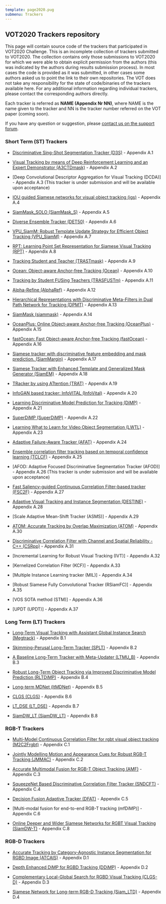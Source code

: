 ```yaml
---
template: page2020.pug
submenu: Trackers
---
```


## VOT2020 Trackers repository

This page will contain source code of the trackers that participated in VOT2020 Challenge.
This is an incomplete collection of trackers submitted to VOT2020.
The collection contains only those submissions to VOT2020 for which we were able to obtain explicit permission from the authors (this was indicated by the authors during results submission process). In most cases the code is provided as it was submitted, in other cases some authors asked us to point the link to their own repositories.
The VOT does not take any responsibility for the state of code/binaries of the trackers available here.
For any additional information regarding individual trackers, please contact the corresponding authors directly.

Each tracker is referred as **NAME (Appendix Nr NN)**, where NAME is the name given to the tracker and NN is the tracker number referred on the VOT paper (coming soon).

If you have any question or suggestion, please <a href="https://groups.google.com/forum/?hl=en#!forum/votchallenge-help"> contact us on the support forum</a>.


### Short Term (ST) Trackers

-   [Discriminative Sing-Shot Segmentation Tracker (D3S)](http://data.votchallenge.net/vot2020/trackers/D3S-code-2020-04-20T12:34:11.394262.zip) - Appendix A.1

-   [Visual Tracking by means of Deep Reinforcement Learning and an Expert Demonstrator (A3CTDmask)](http://data.votchallenge.net/vot2020/trackers/A3CTDmask-code-2020-04-30T08:58:23.896859.zip) - Appendix A.2

-   [Deep Convolutional Descriptor Aggregation for Visual Tracking (DCDA)] - Appendix A.3 (This tracker is under submission and will be available upon acceptance)

-   [IOU guided Siamese networks for visual object tracking (igs)](http://data.votchallenge.net/vot2020/trackers/igs-code-2020-04-26T15:12:42.073921.zip) - Appendix A.4

-   [SiamMask_SOLO (SiamMask_S)](http://data.votchallenge.net/vot2020/trackers/SiamMask_S-code-2020-05-02T14:49:39.738986.zip) - Appendix A.5

-   [Diverse Ensemble Tracker (DET50)](http://data.votchallenge.net/vot2020/trackers/DET50-code-2020-04-30T11:30:04.984528.zip) - Appendix A.6

-   [VPU_SiamM: Robust Template Update Strategy for Efficient Object Tracking (VPU_SiamM)](http://data.votchallenge.net/vot2020/trackers/VPU_SiamM-code-2020-05-03T18:05:16.492954.zip) - Appendix A.7

-   [RPT: Learning Point Set Representation for Siamese Visual Tracking (RPT)](http://data.votchallenge.net/vot2020/trackers/RPT-code-2020-05-03T14:38:51.902820.zip) - Appendix A.8

-   [Tracking Student and Teacher (TRASTmask)](http://data.votchallenge.net/vot2020/trackers/TRASTmask-code-2020-05-03T12:15:27.366072.zip) - Appendix A.9

-   [Ocean: Object-aware Anchor-free Tracking (Ocean)](http://data.votchallenge.net/vot2020/trackers/Ocean-code-2020-05-03T06:20:55.941588.zip) - Appendix A.10

-   [Tracking by Student FUSing Teachers (TRASFUSTm)](http://data.votchallenge.net/vot2020/trackers/TRASFUSTm-code-2020-05-03T12:14:59.581358.zip) - Appendix A.11

-   [Alpha-Refine (AlphaRef)](http://data.votchallenge.net/vot2020/trackers/AlphaRef-code-2020-05-01T09:01:55.144494.zip) - Appendix A.12

-   [Hierarchical Representations with Discriminative Meta-Filters in Dual Path Network for Tracking (DPMT)](http://data.votchallenge.net/vot2020/trackers/DPMT-code-2020-05-03T10:47:03.898689.zip) - Appendix A.13

-   [SiamMask (siammask)](http://data.votchallenge.net/vot2020/trackers/siammask-code-2020-05-03T08:49:46.509960.zip) - Appendix A.14

-   [OceanPlus: Online Object-aware Anchor-free Tracking (OceanPlus)](http://data.votchallenge.net/vot2020/trackers/OceanPlus-code-2020-05-03T06:29:34.521559.zip) - Appendix A.15

-   [fastOcean: Fast Object-aware Anchor-free Tracking (fastOcean)](http://data.votchallenge.net/vot2020/trackers/fastOcean-code-2020-05-03T06:34:32.871402.zip) - Appendix A.16

-   [Siamese tracker with discriminative feature embedding and mask prediction. (SiamMargin)](http://data.votchallenge.net/vot2020/trackers/SiamMargin-code-2020-05-03T06:39:37.395955.zip) - Appendix A.17

-   [Siamese Tracker with Enhanced Template and Generalized Mask Generator (SiamEM)](http://data.votchallenge.net/vot2020/trackers/SiamEM-code-2020-05-03T17:22:12.423735.zip) - Appendix A.18

-   [TRacker by using ATtention (TRAT)](http://data.votchallenge.net/vot2020/trackers/TRAT-code-2020-05-03T15:19:01.553848.zip) - Appendix A.19

-   [InfoGAN based tracker: InfoVITAL (InfoVital)](http://data.votchallenge.net/vot2020/trackers/InfoVital-code-2020-05-03T15:39:14.872222.zip) - Appendix A.20

-   [Learning Discriminative Model Prediction for Tracking (DiMP)](http://data.votchallenge.net/vot2020/trackers/DiMP-code-2020-05-03T15:36:21.815843.zip) - Appendix A.21

-   [SuperDiMP (SuperDiMP)](http://data.votchallenge.net/vot2020/trackers/SuperDiMP-code-2020-05-03T15:37:00.840510.zip) - Appendix A.22

-   [Learning What to Learn for Video Object Segmentation (LWTL)](http://data.votchallenge.net/vot2020/trackers/LWTL-code-2020-05-03T15:37:26.935594.zip) - Appendix A.23

-   [Adaptive Failure-Aware Tracker (AFAT)](http://data.votchallenge.net/vot2020/trackers/AFAT-code-2020-05-03T23:55:56.084578.zip) - Appendix A.24

-   [Ensemble correlation filter tracking based on temporal confidence learning (TCLCF)](http://data.votchallenge.net/vot2020/trackers/TCLCF-code-2020-05-03T18:13:04.480424.zip) - Appendix A.25

-   [AFOD: Adaptive Focused Discriminative Segmentation Tracker (AFOD)] - Appendix A.26 (This tracker is under submission and will be available upon acceptance)

-   [Fast Saliency-guided Continuous Correlation Filter-based tracker (FSC2F)](http://data.votchallenge.net/vot2020/trackers/FSC2F-code-2020-05-03T22:02:13.521179.zip) - Appendix A.27

-   [Adaptive Visual Tracking and Instance Segmentation (DESTINE)](http://data.votchallenge.net/vot2020/trackers/DESTINE-code-2020-05-03T22:55:53.471485.zip) - Appendix A.28

-   [Scale Adaptive Mean-Shift Tracker (ASMS)] - Appendix A.29

-   [ATOM: Accurate Tracking by Overlap Maximization (ATOM)](http://data.votchallenge.net/vot2019/trackers/ATOM-code-2019-06-08T11_52_00.012755.zip) - Appendix A.30

-   [Discriminative Correlation Filter with Channel and Spatial Reliability - C++ (CSRpp)](http://data.votchallenge.net/vot2019/trackers/csrtpp-code-2018-06-16T14_49_45.311254.zip) - Appendix A.31

-   [Incremental Learning for Robust Visual Tracking (IVT)] - Appendix A.32

-   [Kernelized Correlation Filter (KCF)] - Appendix A.33

-   [Multiple Instance Learning tracker (MIL)] - Appendix A.34

-   [Robust Siamese Fully Convolutional Tracker (RSiamFC)] - Appendix A.35

-   [VOS SOTA method (STM)] - Appendix A.36

-   [UPDT (UPDT)] - Appendix A.37


### Long Term (LT) Trackers

-   [Long-Term Visual Tracking with Assistant Global Instance Search (Megtrack)](http://data.votchallenge.net/vot2020/trackers/Megtrack-code-2020-05-03T21:48:35.876290.zip) - Appendix B.1

-   [Skimming-Perusal Long-Term Tracker (SPLT)](http://data.votchallenge.net/vot2020/trackers/SPLT-code-2020-05-03T00:48:57.394762.zip) - Appendix B.2

-   [A Baseline Long-Term Tracker with Meta-Updater (LTMU_B)](http://data.votchallenge.net/vot2020/trackers/LTMU_B-code-2020-05-03T09:20:52.479263.zip) - Appendix B.3

-   [Robust Long-Term Object Tracking via Improved Discriminative Model Prediction (RLTDiMP)](http://data.votchallenge.net/vot2020/trackers/RLT_DiMP-code-2020-05-03T21:30:17.801990.zip) - Appendix B.4

-   [Long-term MDNet (ltMDNet)](http://data.votchallenge.net/vot2020/trackers/ltMDNet-code-2020-05-04T02:00:09.117900.zip) - Appendix B.5

-   [CLGS (CLGS)](http://data.votchallenge.net/vot2019/trackers/CLGS-code-2019-06-09T03_13_33.004908.zip) - Appendix B.6

-   [LT_DSE (LT_DSE)](http://data.votchallenge.net/vot2019/trackers/LT_DSE-code-2019-06-09T22_36_29.680803.zip) - Appendix B.7

-   [SiamDW_LT (SiamDW_LT)](http://data.votchallenge.net/vot2019/trackers/SiamDW_LT-code-2019-06-09T16_52_47.585105.zip) - Appendix B.8


### RGB-T Trackers

-   [Multi-Model Continuous Correlation Filter for rgbt visual object tracking (M2C2Frgbt)](http://data.votchallenge.net/vot2020/trackers/M2C2Frgbt-code-2020-05-06T23:51:14.895360.zip) - Appendix C.1

-   [Jointly Modelling Motion and Appearance Cues for Robust RGB-T Tracking (JMMAC)](http://data.votchallenge.net/vot2020/trackers/JMMAC-code-2020-05-10T15:15:33.118991.zip) - Appendix C.2

-   [Accurate Multimodal Fusion for RGB-T Object Tracking (AMF)](http://data.votchallenge.net/vot2020/trackers/AMF-code-2020-05-09T18:09:26.958791.zip) - Appendix C.3

-   [SqueezeNet Based Discriminative Correlation Filter Tracker (SNDCFT)](http://data.votchallenge.net/vot2020/trackers/SNDCFT-code-2020-05-10T19:19:08.806494.zip) - Appendix C.4

-   [Decision Fusion Adaptive Tracker (DFAT)](http://data.votchallenge.net/vot2020/trackers/DFAT-code-2020-05-10T19:53:06.871882.zip) - Appendix C.5

-   [Multi-modal fusion for end-to-end RGB-T tracking (mfDiMP)] - Appendix C.6

-   [Online Deeper and Wider Siamese Networks for RGBT Visual Tracking (SiamDW-T)](http://data.votchallenge.net/vot2019/trackers/SiamDW_T-code-2019-06-09T16_25_24.726208.zip) - Appendix C.8


### RGB-D Trackers

-   [Accurate Tracking by Category-Agnostic Instance Segmentation for RGBD Image (ATCAIS)](http://data.votchallenge.net/vot2020/trackers/ATCAIS-code-2020-05-03T17:42:48.342495.zip) - Appendix D.1

-   [Depth Enhanced DiMP for RGBD Tracking (DDiMP)](http://data.votchallenge.net/vot2020/trackers/DDiMP-code-2020-05-03T15:17:02.241580.zip) - Appendix D.2

-   [Complementary Local-Global Search for RGBD Visual Tracking (CLGS-D)](http://data.votchallenge.net/vot2020/trackers/CLGS_D-code-2020-05-03T17:10:07.356369.zip) - Appendix D.3

-   [Siamese Network for Long-term RGB-D Tracking (Siam_LTD)](http://data.votchallenge.net/vot2020/trackers/Siam_LTD-code-2020-05-03T20:04:17.050151.zip) - Appendix D.4
